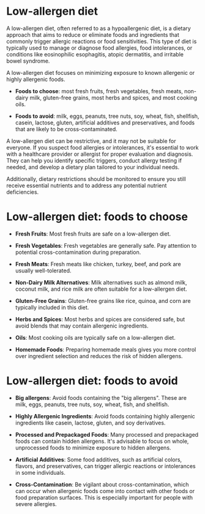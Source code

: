 [//]: # (
source: gpt-3 + jph editing
tags: diets
)

# Low-allergen diet

A low-allergen diet, often referred to as a hypoallergenic diet, is a dietary approach that aims to reduce or eliminate foods and ingredients that commonly trigger allergic reactions or food sensitivities. This type of diet is typically used to manage or diagnose food allergies, food intolerances, or conditions like eosinophilic esophagitis, atopic dermatitis, and irritable bowel syndrome.

A low-allergen diet focuses on minimizing exposure to known allergenic or highly allergenic foods.

* **Foods to choose**: most fresh fruits, fresh vegetables, fresh meats, non-dairy milk, gluten-free grains, most herbs and spices, and most cooking oils.

* **Foods to avoid**: milk, eggs, peanuts, tree nuts, soy, wheat, fish, shellfish, casein, lactose, gluten, artificial additives and preservatives, and foods that are likely to be cross-contaminated.

A low-allergen diet can be restrictive, and it may not be suitable for everyone. If you suspect food allergies or intolerances, it's essential to work with a healthcare provider or allergist for proper evaluation and diagnosis. They can help you identify specific triggers, conduct allergy testing if needed, and develop a dietary plan tailored to your individual needs.

Additionally, dietary restrictions should be monitored to ensure you still receive essential nutrients and to address any potential nutrient deficiencies.

# Low-allergen diet: foods to choose

* **Fresh Fruits**: Most fresh fruits are safe on a low-allergen diet.

* **Fresh Vegetables**: Fresh vegetables are generally safe. Pay attention to potential cross-contamination during preparation.

* **Fresh Meats**: Fresh meats like chicken, turkey, beef, and pork are usually well-tolerated.

* **Non-Dairy Milk Alternatives**: Milk alternatives such as almond milk, coconut milk, and rice milk are often suitable for a low-allergen diet.

* **Gluten-Free Grains**: Gluten-free grains like rice, quinoa, and corn are typically included in this diet.

* **Herbs and Spices**: Most herbs and spices are considered safe, but avoid blends that may contain allergenic ingredients.

* **Oils**: Most cooking oils are typically safe on a low-allergen diet.

* **Homemade Foods**: Preparing homemade meals gives you more control over ingredient selection and reduces the risk of hidden allergens.

# Low-allergen diet: foods to avoid

* **Big allergens**: Avoid foods containing the "big allergens". These are milk, eggs, peanuts, tree nuts, soy, wheat, fish, and shellfish.

* **Highly Allergenic Ingredients**: Avoid foods containing highly allergenic ingredients like casein, lactose, gluten, and soy derivatives.

* **Processed and Prepackaged Foods**: Many processed and prepackaged foods can contain hidden allergens. It's advisable to focus on whole, unprocessed foods to minimize exposure to hidden allergens.

* **Artificial Additives**: Some food additives, such as artificial colors, flavors, and preservatives, can trigger allergic reactions or intolerances in some individuals.

* **Cross-Contamination**: Be vigilant about cross-contamination, which can occur when allergenic foods come into contact with other foods or food preparation surfaces. This is especially important for people with severe allergies.
